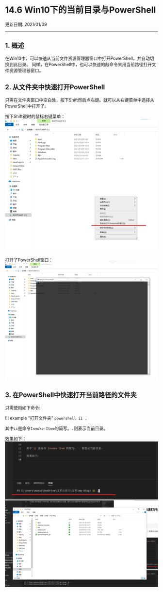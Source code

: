 # 14.6 Win10下的当前目录与PowerShell

更新日期: 2021/01/09

------------------------------------------

## 1. 概述

在Win10中，可以快速从当前文件资源管理器窗口中打开PowerShell，并自动切换到此目录。
同样，在PowerShell中，也可以快速的敲命令来用当前路径打开文件资源管理器窗口。

## 2. 从文件夹中快速打开PowerShell

只需在文件夹窗口中空白处，按下Shift然后点右键。就可以从右键菜单中选择从PowerShell中打开了。

按下Shift键时的鼠标右键菜单：
![右键打开](S006.files/right.png)

打开了PowerShell窗口：
![右键打开](S006.files/right2.png)

## 3. 在PowerShell中快速打开当前路径的文件夹

只需使用如下命令:

!!! example "打开文件夹"
    ```powershell
    ii .
    ```

其中`ii`是命令`Invoke-Item`的简写。`.`则表示当前目录。

效果如下：
![打开文件夹](S006.files/folder.png)
![打开文件夹](S006.files/folder2.png)